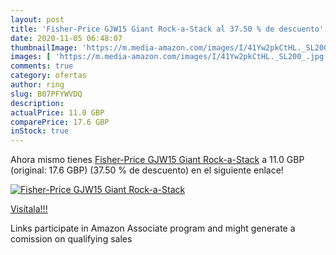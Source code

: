 ```yaml
---
layout: post
title: 'Fisher-Price GJW15 Giant Rock-a-Stack al 37.50 % de descuento'
date: 2020-11-05 06:48:07
thumbnailImage: 'https://m.media-amazon.com/images/I/41Yw2pkCtHL._SL200_.jpg'
images: [ 'https://m.media-amazon.com/images/I/41Yw2pkCtHL._SL200_.jpg' ]
comments: true
category: ofertas
author: ring
slug: B07PFYWVDQ
description:
actualPrice: 11.0 GBP
comparePrice: 17.6 GBP
inStock: true
---
```


Ahora mismo tienes [Fisher-Price GJW15 Giant Rock-a-Stack](https://www.amazon.co.uk/dp/B07PFYWVDQ/?tag=tolees0a-21) a 11.0 GBP (original: 17.6 GBP) (37.50 %  de descuento) en el siguiente enlace!

[![Fisher-Price GJW15 Giant Rock-a-Stack](https://m.media-amazon.com/images/I/41Yw2pkCtHL._SL200_.jpg)](https://www.amazon.co.uk/dp/B07PFYWVDQ/?tag=tolees0a-21)

[Visítala!!!](https://www.amazon.co.uk/dp/B07PFYWVDQ/?tag=tolees0a-21)

Links participate in Amazon Associate program and might generate a comission on qualifying sales
